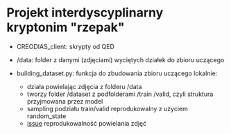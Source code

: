# Projekt interdyscyplinarny kryptonim "rzepak"

- CREODIAS_client: skrypty od QED
- /data: folder z danymi (zdjęciami) wyciętych działek do zbioru uczącego
- building_dataset.py: funkcja do zbudowania zbioru uczącego lokalnie:
    
    - działa powielając zdjęcia z folderu /data
    - tworzy folder /dataset z podfolderami /train /valid, czyli struktura przyjmowana przez model
    - sampling podziału train/valid reprodukowalny z użyciem random_state
    - [issue](https://github.com/Winkielek/projekt_interdyscyplinarny_arimr/issues/3#issue-759278752) reprodukowalność powielania zdjęć
    
 
